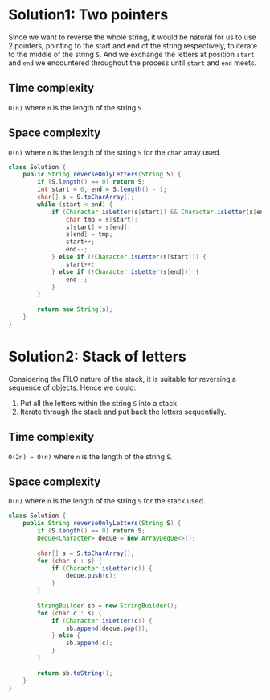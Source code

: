 # Solution1: Two pointers

Since we want to reverse the whole string, it would be natural for us to use 2 pointers, pointing to the start and end of the string respectively, to iterate to the middle of the string `S`. And we exchange the letters at position `start` and `end` we encountered throughout the process until `start` and `end` meets.

## Time complexity

`O(n)` where `n` is the length of the string `S`.

## Space complexity

`O(n)` where `n` is the length of the string `S` for the `char` array used. 

```Java
class Solution {
    public String reverseOnlyLetters(String S) {
        if (S.length() == 0) return S;
        int start = 0, end = S.length() - 1;
        char[] s = S.toCharArray();
        while (start < end) {
            if (Character.isLetter(s[start]) && Character.isLetter(s[end])) {
                char tmp = s[start];
                s[start] = s[end];
                s[end] = tmp;
                start++;
                end--;
            } else if (!Character.isLetter(s[start])) {
                start++;
            } else if (!Character.isLetter(s[end])) {
                end--;
            }
        }
        
        return new String(s);
    }
}
```

# Solution2: Stack of letters

Considering the FILO nature of the stack, it is suitable for reversing a sequence of objects. Hence we could:

1. Put all the letters within the string `S` into a stack
2. Iterate through the stack and put back the letters sequentially. 

## Time complexity

`O(2n) = O(n)` where `n` is the length of the string `S`.

## Space complexity

`O(n)` where `n` is the length of the string `S` for the stack used. 


```Java
class Solution {
    public String reverseOnlyLetters(String S) {
        if (S.length() == 0) return S;
        Deque<Character> deque = new ArrayDeque<>();
        
        char[] s = S.toCharArray();
        for (char c : s) {
            if (Character.isLetter(c)) {
                deque.push(c);
            }
        }
        
        StringBuilder sb = new StringBuilder();
        for (char c : s) {
            if (Character.isLetter(c)) {
                sb.append(deque.pop());
            } else {
                sb.append(c);
            }
        }
        
        return sb.toString();
    }
}
```
